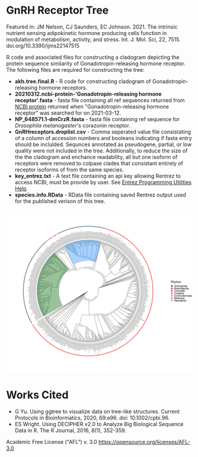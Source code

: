 # GnRH Receptor Tree

Featured in: JM Nelson, CJ Saunders, EC Johnson. 2021. The intrinsic nutrient sensing adipokinetic hormone producing cells function in modulation of metabolism, activity, and stress. Int. J. Mol. Sci, 22, 7515. doi.org/10.3390/ijms22147515

R code and associated files for constructing a cladogram depicting the protein sequence similarity of Gonadotropin-releasing hormone receptor. The following files are required for constructing the tree:

* **akh.tree.final.R** - R code for constructing cladogram of Gonadotropin-releasing hormone receptors. 
* **20210312.ncbi-protein-'Gonadotropin-releasing hormone receptor'.fasta** - fasta file containing all ref sequences returned from [NCBI protein](https://www.ncbi.nlm.nih.gov/protein/) returned when "Gonadotropin-releasing hormone receptor" was searched for on 2021-03-12. 
* **NP_648571.1-dmCrzR.fasta** - fasta file containing ref sequence for *Drosophila melanogaster*'s corazonin receptor. 
* **GnRHreceptors.droplist.csv** - Comma seperated value file consistating of a column of accession numbers and booleans indicating if fasta entry should be inclulded. Sequnces annotated as pseudogene, partial, or low quality were not included in the tree. Additionally, to reduce the size of the the cladogram and enchance readability, all but one isoform of receptors were removed to colpase clades that consistant entirely of receptor isoforms of from the same species. 
* **key_entrez.txt** - A text file containing an api key allowing Rentrez to access NCBI, must be provide by user. See [Entrez Programming Utilities Help](https://www.ncbi.nlm.nih.gov/books/NBK25500/). 
* **species.info.RData** - RData file containing saved Rentrez output used for the published verison of this tree. 

![Protein Sequence Similarity of Gonadotropin-Releasing Hormone Receptors](https://github.com/JakeSaunders/GnRHRtree/blob/main/GnRHReceptor.tree.jpg)


# Works Cited

* G Yu. Using ggtree to visualize data on tree-like structures. Current Protocols in Bioinformatics, 2020, 69:e96. doi: 10.1002/cpbi.96.
* ES Wright. Using DECIPHER v2.0 to Analyze Big Biological Sequence Data in R. The R Journal, 2016, 8(1), 352-359.

Academic Free License ("AFL") v. 3.0 https://opensource.org/licenses/AFL-3.0
